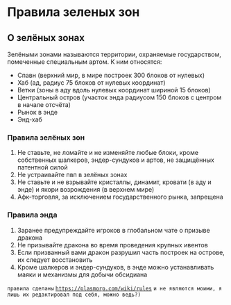 # Правила зеленых зон

## О зелёных зонах <a href="#o-zelyonykh-zonakh" id="o-zelyonykh-zonakh"></a>

Зелёными зонами называются территории, охраняемые государством, помеченные специальным артом. К ним относятся:

* Спавн (верхний мир, в мире построек 300 блоков от нулевых)
* Хаб (ад, радиус 75 блоков от нулевых координат)
* Ветки (зоны в аду вдоль нулевых координат шириной 15 блоков)
* Центральный остров (участок энда радиусом 150 блоков с центром в начале отсчёта)
* Рынок в энде
* Энд-хаб

### Правила зелёных зон <a href="#pravila-zelyonykh-zon" id="pravila-zelyonykh-zon"></a>

1. Не ставьте, не ломайте и не изменяйте любые блоки, кроме собственных шалкеров, эндер-сундуков и артов, не защищённых патентной силой
2. Не устраивайте пвп в зелёных зонах
3. Не ставьте и не взрывайте кристаллы, динамит, кровати (в аду и энде) и якори возрождения (в верхнем мире)
4. Афк-торговля, за исключением государственного рынка, запрещена

### Правила энда <a href="#pravila-enda" id="pravila-enda"></a>

1. Заранее предупреждайте игроков в глобальном чате о призыве дракона
2. Не призывайте дракона во время проведения крупных ивентов
3. Если призванный вами дракон разрушил часть построек на острове, их следует восстановить
4. Кроме шалкеров и эндер-сундуков, в энде можно устанавливать маяки и механизмы для добычи обсидиана

`правила сделаны` [`https://plasmorp.com/wiki/rules`](https://plasmorp.com/wiki/rules) `и не являются моими, я лишь их редактировал под себя, можно ведь?)`
